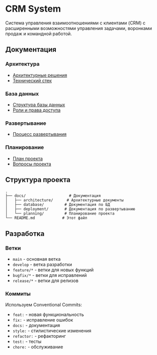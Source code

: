 # CRM System

Система управления взаимоотношениями с клиентами (CRM) с расширенными возможностями управления задачами, воронками продаж и командной работой.

## Документация

### Архитектура
- [Архитектурные решения](docs/architecture/architecture_decisions.md)
- [Технический стек](docs/architecture/tech_stack.md)

### База данных
- [Структура базы данных](docs/database/database_structure.md)
- [Роли и права доступа](docs/database/roles_and_permissions.md)

### Развертывание
- [Процесс развертывания](docs/deployment/deployment.md)

### Планирование
- [План проекта](docs/planning/project_plan.md)
- [Вопросы проекта](docs/planning/questions.md)

## Структура проекта

```
.
├── docs/                   # Документация
│   ├── architecture/      # Архитектурные документы
│   ├── database/         # Документация по БД
│   ├── deployment/       # Документация по развертыванию
│   └── planning/         # Планирование проекта
└── README.md            # Этот файл
```

## Разработка

### Ветки
- `main` - основная ветка
- `develop` - ветка разработки
- `feature/*` - ветки для новых функций
- `bugfix/*` - ветки для исправлений
- `release/*` - ветки для релизов

### Коммиты
Используем Conventional Commits:
- `feat:` - новая функциональность
- `fix:` - исправление ошибок
- `docs:` - документация
- `style:` - стилистические изменения
- `refactor:` - рефакторинг
- `test:` - тесты
- `chore:` - обслуживание
